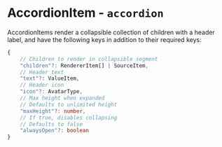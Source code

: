 # AccordionItem - `accordion`

AccordionItems render a collapsible collection of children with a header label, and have the following keys in addition to their required keys:

```typescript
{
    // Children to render in collapsible segment
    "children"?: RendererItem[] | SourceItem,
    // Header text
    "text"?: ValueItem,
    // Header icon
    "icon"?: AvatarType,
    // Max height when expanded
    // Defaults to unlimited height
    "maxHeight"?: number,
    // If true, disables collapsing
    // Defaults to false
    "alwaysOpen"?: boolean
}
```